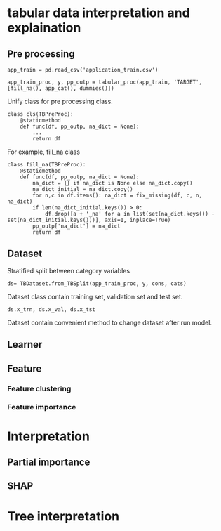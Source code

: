 # tabular data interpretation and explaination

## Pre processing
```
app_train = pd.read_csv('application_train.csv')

app_train_proc, y, pp_outp = tabular_proc(app_train, 'TARGET', [fill_na(), app_cat(), dummies()])
```

Unify class for pre processing class. 
```
class cls(TBPreProc):
    @staticmethod
    def func(df, pp_outp, na_dict = None):
        ...
        return df
```

For example, fill_na class
```
class fill_na(TBPreProc):
    @staticmethod
    def func(df, pp_outp, na_dict = None):
        na_dict = {} if na_dict is None else na_dict.copy()
        na_dict_initial = na_dict.copy()
        for n,c in df.items(): na_dict = fix_missing(df, c, n, na_dict)
        if len(na_dict_initial.keys()) > 0:
            df.drop([a + '_na' for a in list(set(na_dict.keys()) - set(na_dict_initial.keys()))], axis=1, inplace=True)
        pp_outp['na_dict'] = na_dict
        return df
```

## Dataset

Stratified split between category variables
```
ds= TBDataset.from_TBSplit(app_train_proc, y, cons, cats)
```


Dataset class contain training set, validation set and test set.
```
ds.x_trn, ds.x_val, ds.x_tst
```

Dataset contain convenient method to change dataset after run model.


## Learner


## Feature

### Feature clustering

### Feature importance

# Interpretation

## Partial importance

## SHAP

# Tree interpretation



